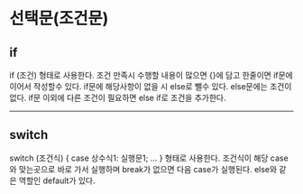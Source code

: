 # 선택문(조건문)

## if
if (조건) 형태로 사용한다. 조건 만족시 수행할 내용이 많으면 {}에 담고 한줄이면 if문에 이어서 작성할수 있다.
if문에 해당사항이 없을 시 else로 뺄수 있다. else문에는 조건이 없다.
if문 이외에 다른 조건이 필요하면 else if로 조건을 추가한다.

---
## switch
switch (조건식)
{
case 상수식1:
      실행문1;
...
} 형태로 사용한다. 조건식이 해당 case와 맞는곳으로 바로 가서 실행하며 break가 없으면 다음 case가 실행된다. else와 같은 역할인 default가 있다.

 
